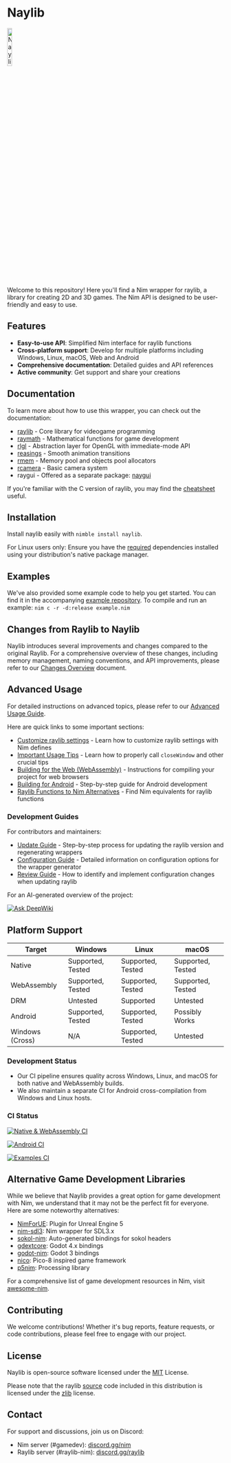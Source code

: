 # Naylib

<img src="assets/naylib.png" alt="Naylib logo" width="15%" />

Welcome to this repository! Here you'll find a Nim wrapper for raylib, a library for
creating 2D and 3D games. The Nim API is designed to be user-friendly and easy to use.

## Features

- **Easy-to-use API**: Simplified Nim interface for raylib functions
- **Cross-platform support**: Develop for multiple platforms including Windows, Linux, macOS, Web and Android
- **Comprehensive documentation**: Detailed guides and API references
- **Active community**: Get support and share your creations

## Documentation

To learn more about how to use this wrapper, you can check out the documentation:

- [raylib](https://planetis-m.github.io/naylib/raylib.html) - Core library for videogame programming
- [raymath](https://planetis-m.github.io/naylib/raymath.html) - Mathematical functions for game development
- [rlgl](https://planetis-m.github.io/naylib/rlgl.html) - Abstraction layer for OpenGL with immediate-mode API
- [reasings](https://planetis-m.github.io/naylib/reasings.html) - Smooth animation transitions
- [rmem](https://planetis-m.github.io/naylib/rmem.html) - Memory pool and objects pool allocators
- [rcamera](https://planetis-m.github.io/naylib/rcamera.html) - Basic camera system
- raygui - Offered as a separate package: [naygui](https://github.com/planetis-m/naygui)

If you're familiar with the C version of raylib, you may find the
[cheatsheet](https://www.raylib.com/cheatsheet/cheatsheet.html) useful.

## Installation

Install naylib easily with `nimble install naylib`.

For Linux users only: Ensure you have the [required](https://github.com/raysan5/raylib/wiki/Working-on-GNU-Linux)
dependencies installed using your distribution's native package manager.

## Examples

We've also provided some example code to help you get started. You can find it in the
accompanying [example repository](https://github.com/planetis-m/raylib-examples).
To compile and run an example: `nim c -r -d:release example.nim`

## Changes from Raylib to Naylib

Naylib introduces several improvements and changes compared to the original Raylib.
For a comprehensive overview of these changes, including memory management, naming
conventions, and API improvements, please refer to our
[Changes Overview](manual/changes_overview.md) document.

## Advanced Usage

For detailed instructions on advanced topics, please refer to our
[Advanced Usage Guide](manual/advanced_usage.md).

Here are quick links to some important sections:

- [Customize raylib settings](manual/advanced_usage.md#changing-raylib-settings-with-nim-defines) - Learn how to customize raylib settings with Nim defines
- [Important Usage Tips](manual/advanced_usage.md#important-usage-tips) - Learn how to properly call `closeWindow` and other crucial tips
- [Building for the Web (WebAssembly)](manual/advanced_usage.md#building-for-the-web-webassembly) - Instructions for compiling your project for web browsers
- [Building for Android](manual/advanced_usage.md#building-for-android) - Step-by-step guide for Android development
- [Raylib Functions to Nim Alternatives](manual/alternatives_table.rst) - Find Nim equivalents for raylib functions

### Development Guides

For contributors and maintainers:

- [Update Guide](manual/update_guide.md) - Step-by-step process for updating the raylib version and regenerating wrappers
- [Configuration Guide](manual/config_guide.md) - Detailed information on configuration options for the wrapper generator
- [Review Guide](manual/review_guide.md) - How to identify and implement configuration changes when updating raylib

For an AI-generated overview of the project:

[![Ask DeepWiki](https://deepwiki.com/badge.svg)](https://deepwiki.com/planetis-m/naylib)

## Platform Support

| Target           | Windows           | Linux             | macOS             |
|------------------|-------------------|-------------------|-------------------|
| Native           | Supported, Tested | Supported, Tested | Supported, Tested |
| WebAssembly      | Supported, Tested | Supported, Tested | Supported, Tested |
| DRM              | Untested          | Supported         | Untested          |
| Android          | Supported, Tested | Supported, Tested | Possibly Works    |
| Windows (Cross)  | N/A               | Supported, Tested | Untested          |

### Development Status

- Our CI pipeline ensures quality across Windows, Linux, and macOS for both native and WebAssembly builds.
- We also maintain a separate CI for Android cross-compilation from Windows and Linux hosts.

### CI Status

[![Native & WebAssembly CI](https://img.shields.io/github/actions/workflow/status/planetis-m/naylib/ci.yml?branch=main&label=Native%20%26%20WebAssembly%20CI)](https://github.com/planetis-m/naylib/actions/workflows/ci.yml)

[![Android CI](https://img.shields.io/github/actions/workflow/status/planetis-m/naylib-game-template/ci.yml?branch=master&label=Android%20CI)](https://github.com/planetis-m/naylib-game-template/actions/workflows/ci.yml)

[![Examples CI](https://img.shields.io/github/actions/workflow/status/planetis-m/raylib-examples/ci.yml?branch=main&label=Examples%20CI)](https://github.com/planetis-m/raylib-examples/actions/workflows/ci.yml)

## Alternative Game Development Libraries

While we believe that Naylib provides a great option for game development with Nim, we understand
that it may not be the perfect fit for everyone. Here are some noteworthy alternatives:

- [NimForUE](https://github.com/jmgomez/NimForUE): Plugin for Unreal Engine 5
- [nim-sdl3](https://github.com/transmutrix/nim-sdl3): Nim wrapper for SDL3.x
- [sokol-nim](https://github.com/floooh/sokol-nim): Auto-generated bindings for sokol headers
- [gdextcore](https://github.com/godot-nim/gdext-nim): Godot 4.x bindings
- [godot-nim](https://github.com/pragmagic/godot-nim): Godot 3 bindings
- [nico](https://github.com/ftsf/nico): Pico-8 inspired game framework
- [p5nim](https://github.com/pietroppeter/p5nim): Processing library

For a comprehensive list of game development resources in Nim,
visit [awesome-nim](https://github.com/ringabout/awesome-nim#game-development).

## Contributing

We welcome contributions! Whether it's bug reports, feature requests, or code contributions,
please feel free to engage with our project.

## License

Naylib is open-source software licensed under the [MIT](LICENSE) License.

Please note that the raylib [source](src/raylib) code included in this distribution is licensed under
the [zlib](LICENSE-RAYLIB) license.

## Contact

For support and discussions, join us on Discord:
- Nim server (#gamedev): [discord.gg/nim](https://discord.gg/nim)
- Raylib server (#raylib-nim): [discord.gg/raylib](https://discord.gg/raylib)
